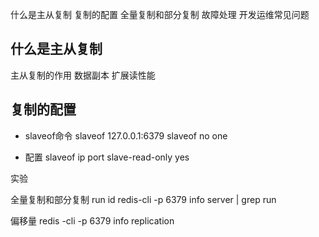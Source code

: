 什么是主从复制
复制的配置
全量复制和部分复制
故障处理
开发运维常见问题

## 什么是主从复制
主从复制的作用
数据副本
扩展读性能

## 复制的配置
- slaveof命令
slaveof 127.0.0.1:6379 
slaveof no one 

- 配置
slaveof ip port
slave-read-only yes

实验

全量复制和部分复制
run id
redis-cli -p 6379 info server | grep run

偏移量
redis -cli -p 6379 info replication
